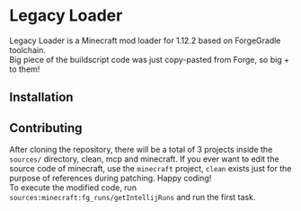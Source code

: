 # Legacy Loader  
Legacy Loader is a Minecraft mod loader for 1.12.2 based on ForgeGradle toolchain.  
Big piece of the buildscript code was just copy-pasted from Forge, so big + to them!  

## Installation  
## Contributing  
After cloning the repository, there will be a total of 3 projects inside the `sources/` directory, 
clean, mcp and minecraft. If you ever want to edit the source code of minecraft, use the `minecraft` 
project, `clean` exists just for the purpose of references during patching. Happy coding!  
To execute the modified code, run `sources:minecraft:fg_runs/getIntellijRuns` and run the first task.
